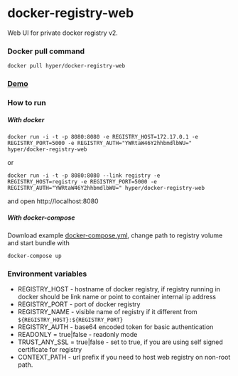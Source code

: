 # docker-registry-web

Web UI for private docker registry v2.

### Docker pull command
    
    docker pull hyper/docker-registry-web
        
### [Demo](http://mkuchin.github.io/)
        
       
### How to run 
##### With docker

    docker run -i -t -p 8080:8080 -e REGISTRY_HOST=172.17.0.1 -e REGISTRY_PORT=5000 -e REGISTRY_AUTH="YWRtaW46Y2hhbmdlbWU=" hyper/docker-registry-web

or
    
    docker run -i -t -p 8080:8080 --link registry -e REGISTRY_HOST=registry -e REGISTRY_PORT=5000 -e REGISTRY_AUTH="YWRtaW46Y2hhbmdlbWU=" hyper/docker-registry-web
and open http://localhost:8080
##### With docker-compose
Download example [docker-compose.yml](https://raw.githubusercontent.com/mkuchin/docker-registry-web/master/docker-compose.yml), change path to registry volume and start bundle with 

    docker-compose up
    
### Environment variables
* REGISTRY_HOST - hostname of docker registry, if registry running in docker should be link name or point to container internal ip address
* REGISTRY_PORT - port of docker registry
* REGISTRY_NAME - visible name of registry if it different from `${REGISTRY_HOST}:${REGISTRY_PORT}`
* REGISTRY_AUTH - base64 encoded token for basic authentication 
* READONLY = true|false - readonly mode
* TRUST_ANY_SSL = true|false - set to true, if you are using self signed certificate for registry
* CONTEXT_PATH - url prefix if you need to host web registry on non-root path.